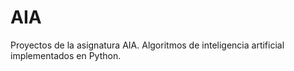 # AIA
Proyectos de la asignatura AIA.
Algoritmos de inteligencia artificial implementados en Python.
